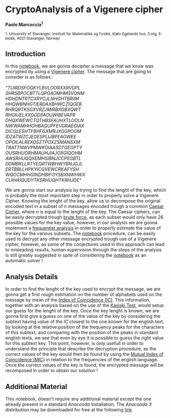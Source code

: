# CryptoAnalysis of a Vigenere cipher
**Paolo Marcoccia<sup>1</sup>**

<sub>1. University of Stavanger, Institutt for Matematikk og Fysikk, Kjølv Egelands hus, 5.etg, E-blokk, 4021 Stavanger, Norway </sub> 

## Introduction ##

In this [notebook](https://github.com/KuZa91/CryptoAnalysis_of_a_Vigenere_cipher/blob/main/VigenereCipherCryptoanalysis.ipynb), we are gonna decipher a message that we know was encrypted by using a [Vigenere cipher](https://en.wikipedia.org/wiki/Vigen%C3%A8re_cipher). The message that are going to consider is as follows : \
\
_"TUIRDSFOGKYLBVLOORXXRVDPL \
  SHRSBPOCBTTLQPGAOMHMSVONM \
  HDHDNTRTCXRYCJLNHGHTBRIIM \
  HHQWBNHGTIERDAXBHWCZIQGEB \
  RHRQRTKSGXVRZJMIRBXGBXQWT \
  RHGIUELXXGGDIIAOUWIBEVAPR \
  DHQXWEWCTQTHBSFAUHXTLOOLN \
  NWWAMHHOHBAQUPFEVGRAEGIAX \
  DICGLESHTFBHFGXMRJXGGPOGM \
  IDZATWZCJEDESPLIJBPEAGWEE \
  OPOILALREXOSZTPOXZSMANSXM \
  TRATTNWVPMWKOIAASDTGEGPTY \
  OUSRHUORHMAUHJIAJOXGIQOHM \
  AWSRHUQQXEMHSIBNJCCPEGBTL \
  DDMBKLLRTYEQRTWBHWYBNJGJL \
  ERTBBLLHPKYICGVEWCRKAFYSH \
  WQCCMHHGINDHBIFOYSBXNWHWX \
  CUIHAIQUDYTKSRHUQHTKRHJDE"_
  
We are gonna start our analysis by trying to find the lenght of the key, which is probably the most important step in order to properly solve a Vigenere Cipher.
Knowing the lenght of the key, allow us to decompose the original encoded text in a subset of $n$ messages encoded trough a common [Caesar Cipher](https://en.wikipedia.org/wiki/Caesar_cipher), where $n$ is equal to the lenght of the key.
The Caesar ciphers, can be easily decrypted trough [brute force](https://en.wikipedia.org/wiki/Brute-force_attack), as each subset would only have 26 possible values for the key value, however, in our analysis we are gonna implement a [frequentist analysis](https://en.wikipedia.org/wiki/Frequentist_inference) in order to properly estimate the value of the key for the various subsets.
The [notebook](https://github.com/KuZa91/CryptoAnalysis_of_a_Vigenere_cipher/blob/main/VigenereCipherCryptoanalysis.ipynb) procedure, can be easily used to decrypt any other message encrypted trough use of a Vigenere cipher, however, as some of the conjectures used in this approach can lead to misleading results, human supervision through the steps of the analysis is still greatly suggested in spite of considering the [notebook](https://github.com/KuZa91/CryptoAnalysis_of_a_Vigenere_cipher/blob/main/VigenereCipherCryptoanalysis.ipynb) as an automatic solver !

## Analysis Details ##

In order to find the lenght of the key used to encrypt the message, we are gonna get a first rough estimation on the number of alphabets used on the message by mean of the [Index of Coincidence (IC)](http://practicalcryptography.com/cryptanalysis/text-characterisation/index-coincidence/).
This information, together with an analysis based on the use of the [Kasiski Test](https://en.wikipedia.org/wiki/Kasiski_examination), would setup our guess for the lenght of the key.
Once the key lenght is known, we are gonna first give a guess on one of the value of the key by considering the subtext having value of the $IC$ closest to the one known for the english text, by looking at the relative position of the frequency peaks for the characters of this subtext, and comparing with the position of the peaks in standard english texts, we see that even by eye it is possible to guess the right value for this subtext key.
This point, however, is only usefull in order to understand the principle that describe the decryption procedure, as the correct values of the key would then be found by using the [Mutual Index of Coincidence (MIC)](https://www.jfricker.com/blog/cryptanalysis-of-the-vigenere-cipher/) in relation to the frequencies of the english language. Once the correct values of the key is found, the encrypted message will be recomposed in order to obtain our solution !

## Additional Material ##

This notebook, doesn't require any additional material except the one already present in a standard _Anaconda_ installation.
The _Anaconda 3_ distribution may be downloaded for free at the following [link](https://www.anaconda.com/products/individual)
